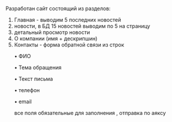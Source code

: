 Разработан сайт  состоящий из разделов:
1) Главная - выводим 5 последних новостей
2) новости, в БД 15 новостей выводим по 5 на страницу
3) детальный просмотр новости 
4) О компании (имя + дескрипшин)
5) Контакты - форма обратной связи из строк <p>
•	ФИО <p>
•	Тема обращения <p>
•	Текст письма <p>
•	телефон <p>
•	email <p>
все поля обязательные для заполнения , отправка по аяксу
